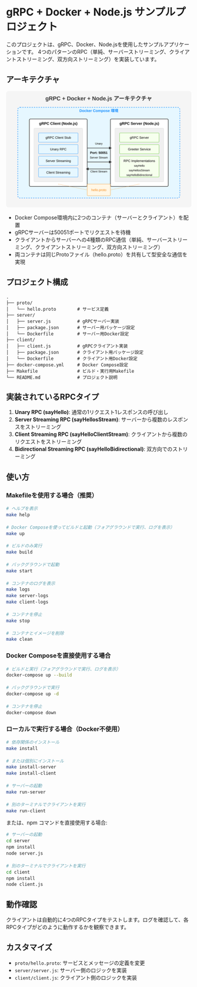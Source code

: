 # gRPC + Docker + Node.js サンプルプロジェクト

このプロジェクトは、gRPC、Docker、Node.jsを使用したサンプルアプリケーションです。
4つのパターンのRPC（単純、サーバーストリーミング、クライアントストリーミング、双方向ストリーミング）を実装しています。

## アーキテクチャ

![gRPC Architecture Diagram](architecture-diagram.svg)

- Docker Compose環境内に2つのコンテナ（サーバーとクライアント）を配置
- gRPCサーバーは50051ポートでリクエストを待機
- クライアントからサーバーへの4種類のRPC通信（単純、サーバーストリーミング、クライアントストリーミング、双方向ストリーミング）
- 両コンテナは同じProtoファイル（hello.proto）を共有して型安全な通信を実現

## プロジェクト構成

```
.
├── proto/
│   └── hello.proto        # サービス定義
├── server/
│   ├── server.js          # gRPCサーバー実装
│   ├── package.json       # サーバー用パッケージ設定
│   └── Dockerfile         # サーバー用Docker設定
├── client/
│   ├── client.js          # gRPCクライアント実装
│   ├── package.json       # クライアント用パッケージ設定
│   └── Dockerfile         # クライアント用Docker設定
├── docker-compose.yml     # Docker Compose設定
├── Makefile               # ビルド・実行用Makefile
└── README.md              # プロジェクト説明
```

## 実装されているRPCタイプ

1. **Unary RPC (sayHello)**: 通常の1リクエスト1レスポンスの呼び出し
2. **Server Streaming RPC (sayHellosStream)**: サーバーから複数のレスポンスをストリーミング
3. **Client Streaming RPC (sayHelloClientStream)**: クライアントから複数のリクエストをストリーミング
4. **Bidirectional Streaming RPC (sayHelloBidirectional)**: 双方向でのストリーミング

## 使い方

### Makefileを使用する場合（推奨）

```bash
# ヘルプを表示
make help

# Docker Composeを使ってビルドと起動（フォアグラウンドで実行、ログを表示）
make up

# ビルドのみ実行
make build

# バックグラウンドで起動
make start

# コンテナのログを表示
make logs
make server-logs
make client-logs

# コンテナを停止
make stop

# コンテナとイメージを削除
make clean
```

### Docker Composeを直接使用する場合

```bash
# ビルドと実行（フォアグラウンドで実行、ログを表示）
docker-compose up --build

# バックグラウンドで実行
docker-compose up -d

# コンテナを停止
docker-compose down
```

### ローカルで実行する場合（Docker不使用）

```bash
# 依存関係のインストール
make install

# または個別にインストール
make install-server
make install-client

# サーバーの起動
make run-server

# 別のターミナルでクライアントを実行
make run-client
```

または、npm コマンドを直接使用する場合:

```bash
# サーバーの起動
cd server
npm install
node server.js

# 別のターミナルでクライアントを実行
cd client
npm install
node client.js
```

## 動作確認

クライアントは自動的に4つのRPCタイプをテストします。ログを確認して、各RPCタイプがどのように動作するかを観察できます。

## カスタマイズ

- `proto/hello.proto`: サービスとメッセージの定義を変更
- `server/server.js`: サーバー側のロジックを実装
- `client/client.js`: クライアント側のロジックを実装